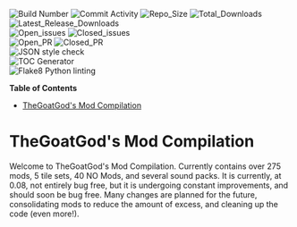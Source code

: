 <!-- https://shields.io/category/build // for updating badges -->
![Build Number](https://img.shields.io/badge/Build%3A-%2311458-blue)
![Commit Activity](https://img.shields.io/tokei/lines/github.com/TheGoatGod/Community-Mod-Compilation)
![Repo_Size](https://img.shields.io/github/repo-size/TheGoatgod/Community-Mod-Compilation)
![Total_Downloads](https://img.shields.io/github/downloads/TheGoatgod/Community-Mod-Compilation/total)
![Latest_Release_Downloads](https://img.shields.io/github/downloads-pre/TheGoatgod/Community-Mod-Compilation/v0.1.4/total)\
![Open_issues](https://img.shields.io/github/issues-raw/TheGoatGod/Community-Mod-Compilation)
![Closed_issues](https://img.shields.io/github/issues-closed-raw/TheGoatGod/Community-Mod-Compilation)\
![Open_PR](https://img.shields.io/github/issues-pr-raw/TheGoatGod/Community-Mod-Compilation)
![Closed_PR](https://img.shields.io/github/issues-pr-closed-raw/TheGoatGod/Community-Mod-Compilation)\
![JSON style check](https://github.com/TheGoatGod/Community-Mod-Compilation/workflows/JSON%20style%20check/badge.svg)\
![TOC Generator](https://github.com/TheGoatGod/Community-Mod-Compilation/workflows/TOC%20Generator/badge.svg)\
![Flake8 Python linting](https://github.com/TheGoatGod/Community-Mod-Compilation/workflows/Flake8%20Python%20linting/badge.svg)
<!-- START doctoc generated TOC please keep comment here to allow auto update -->
<!-- DON'T EDIT THIS SECTION, INSTEAD RE-RUN doctoc TO UPDATE -->
**Table of Contents**

- [TheGoatGod's Mod Compilation](#thegoatgods-mod-compilation)

<!-- END doctoc generated TOC please keep comment here to allow auto update -->
# TheGoatGod's Mod Compilation
Welcome to TheGoatGod's Mod Compilation. Currently contains over 275 mods, 5 tile sets, 40 NO Mods, and several sound packs. It is currently, at 0.08, not entirely bug free, but it is undergoing constant improvements, and should soon be bug free. Many changes are planned for the future, consolidating mods to reduce the amount of excess, and cleaning up the code (even more!).
